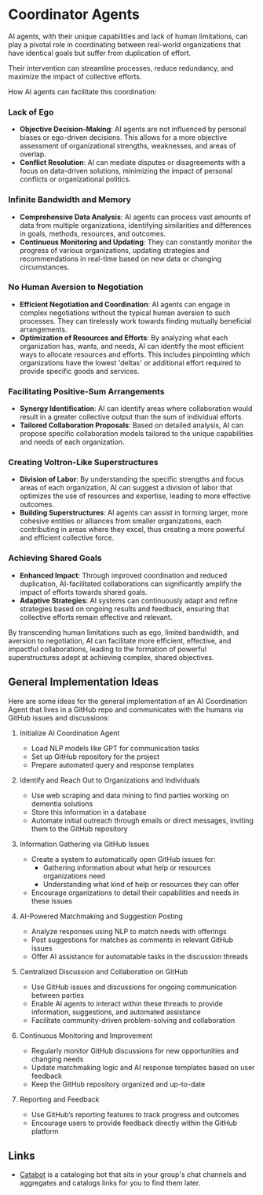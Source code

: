 # Coordinator Agents

AI agents, with their unique capabilities and lack of human limitations, can play a pivotal role in coordinating between real-world organizations that have identical goals but suffer from duplication of effort.

Their intervention can streamline processes, reduce redundancy, and maximize the impact of collective efforts. 

How AI agents can facilitate this coordination:

### Lack of Ego
- **Objective Decision-Making**: AI agents are not influenced by personal biases or ego-driven decisions. This allows for a more objective assessment of organizational strengths, weaknesses, and areas of overlap.
- **Conflict Resolution**: AI can mediate disputes or disagreements with a focus on data-driven solutions, minimizing the impact of personal conflicts or organizational politics.

### Infinite Bandwidth and Memory
- **Comprehensive Data Analysis**: AI agents can process vast amounts of data from multiple organizations, identifying similarities and differences in goals, methods, resources, and outcomes.
- **Continuous Monitoring and Updating**: They can constantly monitor the progress of various organizations, updating strategies and recommendations in real-time based on new data or changing circumstances.

### No Human Aversion to Negotiation
- **Efficient Negotiation and Coordination**: AI agents can engage in complex negotiations without the typical human aversion to such processes. They can tirelessly work towards finding mutually beneficial arrangements.
- **Optimization of Resources and Efforts**: By analyzing what each organization has, wants, and needs, AI can identify the most efficient ways to allocate resources and efforts. This includes pinpointing which organizations have the lowest 'deltas' or additional effort required to provide specific goods and services.

### Facilitating Positive-Sum Arrangements
- **Synergy Identification**: AI can identify areas where collaboration would result in a greater collective output than the sum of individual efforts.
- **Tailored Collaboration Proposals**: Based on detailed analysis, AI can propose specific collaboration models tailored to the unique capabilities and needs of each organization.

### Creating Voltron-Like Superstructures
- **Division of Labor**: By understanding the specific strengths and focus areas of each organization, AI can suggest a division of labor that optimizes the use of resources and expertise, leading to more effective outcomes.
- **Building Superstructures**: AI agents can assist in forming larger, more cohesive entities or alliances from smaller organizations, each contributing in areas where they excel, thus creating a more powerful and efficient collective force.

### Achieving Shared Goals
- **Enhanced Impact**: Through improved coordination and reduced duplication, AI-facilitated collaborations can significantly amplify the impact of efforts towards shared goals.
- **Adaptive Strategies**: AI systems can continuously adapt and refine strategies based on ongoing results and feedback, ensuring that collective efforts remain effective and relevant.

By transcending human limitations such as ego, limited bandwidth, and aversion to negotiation, AI can facilitate more efficient, effective, and impactful collaborations, leading to the formation of powerful superstructures adept at achieving complex, shared objectives.


## General Implementation Ideas

Here are some ideas for the general implementation of an AI Coordination Agent that lives in a GitHub repo and communicates with the humans via GitHub issues and discussions:

1. Initialize AI Coordination Agent
   - Load NLP models like GPT for communication tasks
   - Set up GitHub repository for the project
   - Prepare automated query and response templates

2. Identify and Reach Out to Organizations and Individuals
   - Use web scraping and data mining to find parties working on dementia solutions
   - Store this information in a database
   - Automate initial outreach through emails or direct messages, inviting them to the GitHub repository

3. Information Gathering via GitHub Issues
   - Create a system to automatically open GitHub issues for:
     - Gathering information about what help or resources organizations need
     - Understanding what kind of help or resources they can offer
   - Encourage organizations to detail their capabilities and needs in these issues

4. AI-Powered Matchmaking and Suggestion Posting
   - Analyze responses using NLP to match needs with offerings
   - Post suggestions for matches as comments in relevant GitHub issues
   - Offer AI assistance for automatable tasks in the discussion threads

5. Centralized Discussion and Collaboration on GitHub
   - Use GitHub issues and discussions for ongoing communication between parties
   - Enable AI agents to interact within these threads to provide information, suggestions, and automated assistance
   - Facilitate community-driven problem-solving and collaboration

6. Continuous Monitoring and Improvement
   - Regularly monitor GitHub discussions for new opportunities and changing needs
   - Update matchmaking logic and AI response templates based on user feedback
   - Keep the GitHub repository organized and up-to-date

7. Reporting and Feedback
   - Use GitHub’s reporting features to track progress and outcomes
   - Encourage users to provide feedback directly within the GitHub platform

## Links

- [Catabot](https://www.catalist.network/catabot) is a cataloging bot that sits in your group's chat channels and aggregates and catalogs links for you to find them later.


